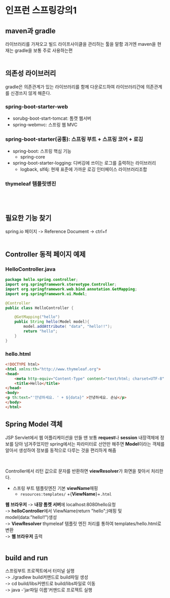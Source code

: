 인프런 스프링강의1
==============
## maven과 gradle
라이브러리를 가져오고 빌드 라이프사이클을 관리하는 툴을 말함 과거엔 maven을 현재는 gradle을 보통 주로 사용하는편
</br></br>
## 의존성 라이브러리
gradle은 의존관계가 있는 라이브러리를 함께 다운로드하여 라이브러리간에 의존관계를 신경쓰지 않게 해준다.
### spring-boot-starter-web
* sorubg-boot-start-tomcat: 톰캣 웹서버
* spring-webmvc: 스프링 웹 MVC
### spring-boot-starter(공통): 스프링 부트 + 스프링 코어 + 로깅
* spring-boot: 스프링 핵심 기능
    * spring-core
* spring-boot-starter-logging: 디버깅에 쓰이는 로그를 출력하는 라이브러리
    * logback, slf4j: 현재 표준에 가까운 로깅 인터페이스 라이브러리조합
### thymeleaf 템플릿엔진
</br></br>

## 필요한 기능 찾기
spring.io 페이지 -> Reference Document -> ctrl+f
</br></br>

## Controller 동적 페이지 예제
### HelloController.java
```java
package hello.spring.controller;
import org.springframework.stereotype.Controller;
import org.springframework.web.bind.annotation.GetMapping;
import org.springframework.ui.Model;

@Controller
public class HelloController {

    @GetMapping("hello")
    public String hello(Model model){
        model.addAttribute( "data", "hello!!");
        return "hello";
    }
}
```
### hello.html
```html
<!DOCTYPE html>
<html xmlns:th="http://www.thymeleaf.org">
<head>
    <meta http-equiv="Content-Type" content="text/html; charset=UTF-8" />
    <title>Hello</title>
</head>
<body>
<p th:text="'안녕하세요. ' + ${data}" >안녕하세요. 손님</p>
</body>
</html>
```
## Spring Model 객체
JSP Servlet에서 웹 어플리케이션을 만들 땐 보통 **request**나 **session** 내장객체에 정보를 담아 넘겨주었지만 spring에서는 파라미터로 선언만 해주면 **Model**이라는 객체를 알아서 생성하여 정보를 동적으로 다루는 것을 편리하게 해줌

</br>

Controller에서 리턴 값으로 문자를 반환하면 **viewResolver**가 화면을 찾아서 처리한다.
* 스프링 부트 템플릿엔진 기본 **viewName**매핑
    * `resources:templates/` +{**ViewName**}+`.html`

**웹 브라우저** -> **내장 톰켓 서버**에 localhost:8080hello요청</br>
-> **helloController**에서 ViewName(return "hello";)매핑 및 model(data:"hello!!")생성 </br>
-> **ViewResolver** thymeleaf 템플릿 엔진 처리를 통하여 templates/hello.html로 변환 </br>
-> **웹 브라우저** 출력
</br></br>

## build and run
스프링부트 프로젝트에서 터미널 실행</br>
-> ./gradlew build커맨드로 build파일 생성</br>
-> cd build/libs커맨드로 build/libs파일로 이동</br>
-> java -'jar파일 이름'커맨드로 프로젝트 실행